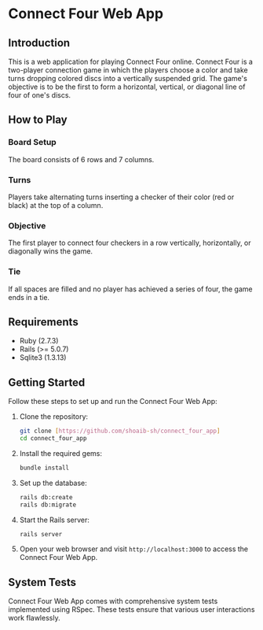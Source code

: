 # Connect Four Web App

## Introduction

This is a web application for playing Connect Four online. Connect Four is a two-player connection game in which the players choose a color and take turns dropping colored discs into a vertically suspended grid. The game's objective is to be the first to form a horizontal, vertical, or diagonal line of four of one's discs.

## How to Play

### Board Setup
The board consists of 6 rows and 7 columns.

### Turns
Players take alternating turns inserting a checker of their color (red or black) at the top of a column.

### Objective
The first player to connect four checkers in a row vertically, horizontally, or diagonally wins the game.

### Tie
If all spaces are filled and no player has achieved a series of four, the game ends in a tie.



## Requirements

- Ruby (2.7.3)
- Rails (>= 5.0.7)
- Sqlite3 (1.3.13)

## Getting Started

Follow these steps to set up and run the Connect Four Web App:

1. Clone the repository:

   ```bash 
   git clone [https://github.com/shoaib-sh/connect_four_app]
   cd connect_four_app
   ```

2. Install the required gems:

   ```bash
   bundle install
   ```

3. Set up the database:

   ```bash
   rails db:create
   rails db:migrate
   ```

4. Start the Rails server:

   ```bash
   rails server
   ```

5. Open your web browser and visit `http://localhost:3000` to access the Connect Four Web App.


## System Tests

Connect Four Web App comes with comprehensive system tests implemented using RSpec. These tests ensure that various user interactions work flawlessly.
